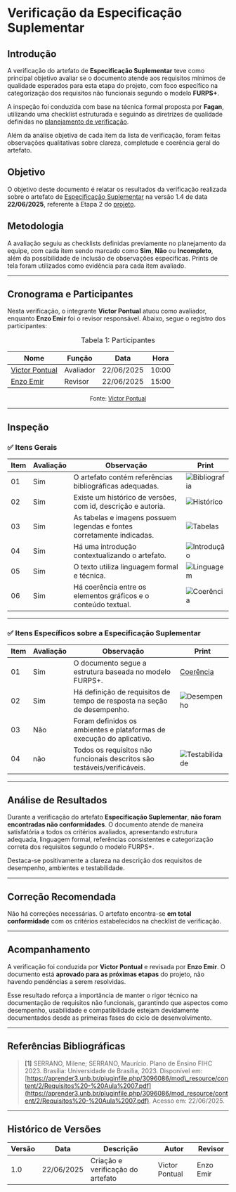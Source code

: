 # Verificação da Especificação Suplementar

## Introdução

A verificação do artefato de **Especificação Suplementar** teve como principal objetivo avaliar se o documento atende aos requisitos mínimos de qualidade esperados para esta etapa do projeto, com foco específico na categorização dos requisitos não funcionais segundo o modelo **FURPS+**.

A inspeção foi conduzida com base na técnica formal proposta por **Fagan**, utilizando uma checklist estruturada e seguindo as diretrizes de qualidade definidas no [planejamento de verificação](https://requisitos-de-software.github.io/2025.1-FGTS/Verificacao/Grupo/Entrega-2/planejamento-verificacao-entrega-2/).

Além da análise objetiva de cada item da lista de verificação, foram feitas observações qualitativas sobre clareza, completude e coerência geral do artefato.

## Objetivo

O objetivo deste documento é relatar os resultados da verificação realizada sobre o artefato de [Especificação Suplementar](https://requisitos-de-software.github.io/2025.1-FGTS/Modelagem-I/EspecificacaoSuplementar/) na versão 1.4 de data **22/06/2025**, referente à Etapa 2 do [projeto](https://github.com/Requisitos-de-Software/2025.1-FGTS).

## Metodologia

A avaliação seguiu as checklists definidas previamente no planejamento da equipe, com cada item sendo marcado como **Sim**, **Não** ou **Incompleto**, além da possibilidade de inclusão de observações específicas. Prints de tela foram utilizados como evidência para cada item avaliado.

---

## Cronograma e Participantes

Nesta verificação, o integrante **Victor Pontual** atuou como avaliador, enquanto **Enzo Emir** foi o revisor responsável. Abaixo, segue o registro dos participantes:

<font size="3"><p style="text-align: center">Tabela 1: Participantes</p></font>

<div align="center">

| Nome                                               | Função    | Data       | Hora  |
| -------------------------------------------------- | --------- | ---------- | ----- |
| [Victor Pontual](https://github.com/VictorPontual) | Avaliador | 22/06/2025 | 10:00 |
| [Enzo Emir](https://github.com/enzon3to)           | Revisor   | 22/06/2025 | 15:00 |

</div>

<font size="2"><p style="text-align: center">Fonte: [Victor Pontual](https://github.com/VictorPontual)</p></font>

---

## Inspeção

### ✅ Itens Gerais

| Item | Avaliação | Observação                                                             | Print                                                                                                                                           |
| ---- | --------- | ---------------------------------------------------------------------- | ----------------------------------------------------------------------------------------------------------------------------------------------- |
| 01   | Sim       | O artefato contém referências bibliográficas adequadas.                | ![Bibliografia](https://github.com/Requisitos-de-Software/2025.1-FGTS/blob/main/docs/assets/EspecificacaoSuplementar/bibliografia.png?raw=true) |
| 02   | Sim       | Existe um histórico de versões, com id, descrição e autoria.           | ![Histórico](https://github.com/Requisitos-de-Software/2025.1-FGTS/blob/main/docs/assets/EspecificacaoSuplementar/historico.png?raw=true)       |
| 03   | Sim       | As tabelas e imagens possuem legendas e fontes corretamente indicadas. | ![Tabelas](https://github.com/Requisitos-de-Software/2025.1-FGTS/blob/main/docs/assets/EspecificacaoSuplementar/tabelas.png?raw=true)           |
| 04   | Sim       | Há uma introdução contextualizando o artefato.                         | ![Introdução](https://github.com/Requisitos-de-Software/2025.1-FGTS/blob/main/docs/assets/EspecificacaoSuplementar/introducao.png?raw=true)     |
| 05   | Sim       | O texto utiliza linguagem formal e técnica.                            | ![Linguagem](https://github.com/Requisitos-de-Software/2025.1-FGTS/blob/main/docs/assets/EspecificacaoSuplementar/introducao.png?raw=true)       |
| 06   | Sim       | Há coerência entre os elementos gráficos e o conteúdo textual.         | ![Coerência](https://github.com/Requisitos-de-Software/2025.1-FGTS/blob/main/docs/assets/EspecificacaoSuplementar/coerencia.png?raw=true)       |

---

### ✅ Itens Específicos sobre a Especificação Suplementar

| Item | Avaliação | Observação                                                               | Print                                                                                                                                             |
| ---- | --------- | ------------------------------------------------------------------------ | ------------------------------------------------------------------------------------------------------------------------------------------------- |
| 01   | Sim       | O documento segue a estrutura baseada no modelo FURPS+.                  | [Coerência](https://github.com/Requisitos-de-Software/2025.1-FGTS/blob/main/docs/assets/EspecificacaoSuplementar/coerencia.png?raw=true)               |
| 02   | Sim       | Há definição de requisitos de tempo de resposta na seção de desempenho.  | ![Desempenho](https://github.com/Requisitos-de-Software/2025.1-FGTS/blob/main/docs/assets/EspecificacaoSuplementar/desempenho.png?raw=true)       |
| 03   | Não      | Foram definidos os ambientes e plataformas de execução do aplicativo.    |           |
| 04   | não       | Todos os requisitos não funcionais descritos são testáveis/verificáveis. | ![Testabilidade](https://github.com/Requisitos-de-Software/2025.1-FGTS/blob/main/docs/assets/EspecificacaoSuplementar/testabilidade.png?raw=true) |

---

## Análise de Resultados

Durante a verificação do artefato **Especificação Suplementar**, **não foram encontradas não conformidades**. O documento atende de maneira satisfatória a todos os critérios avaliados, apresentando estrutura adequada, linguagem formal, referências consistentes e categorização correta dos requisitos segundo o modelo FURPS+.

Destaca-se positivamente a clareza na descrição dos requisitos de desempenho, ambientes e testabilidade.

---

## Correção Recomendada

Não há correções necessárias. O artefato encontra-se **em total conformidade** com os critérios estabelecidos na checklist de verificação.

---

## Acompanhamento

A verificação foi conduzida por **Victor Pontual** e revisada por **Enzo Emir**. O documento está **aprovado para as próximas etapas** do projeto, não havendo pendências a serem resolvidas.

Esse resultado reforça a importância de manter o rigor técnico na documentação de requisitos não funcionais, garantindo que aspectos como desempenho, usabilidade e compatibilidade estejam devidamente documentados desde as primeiras fases do ciclo de desenvolvimento.

---

## Referências Bibliográficas

> <a id="RF1">\[1]</a> SERRANO, Milene; SERRANO, Maurício. Plano de Ensino FIHC 2023. Brasília: Universidade de Brasília, 2023. Disponível em: [https://aprender3.unb.br/pluginfile.php/3096086/mod\_resource/content/2/Requisitos%20-%20Aula%2007.pdf](https://aprender3.unb.br/pluginfile.php/3096086/mod_resource/content/2/Requisitos%20-%20Aula%2007.pdf). Acesso em: 22/06/2025.

---

## Histórico de Versões

| Versão | Data       | Descrição                         | Autor          | Revisor   |
| ------ | ---------- | --------------------------------- | -------------- | --------- |
| 1.0    | 22/06/2025 | Criação e verificação do artefato | Victor Pontual | Enzo Emir |